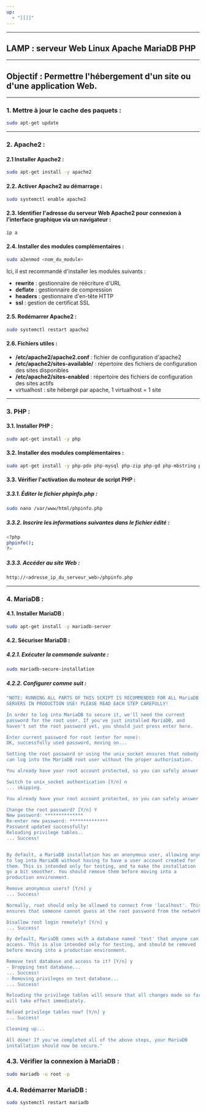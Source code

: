 ```yaml
---
up:
  - "[[]]"
---
```

---
## **LAMP** : serveur Web Linux Apache MariaDB PHP

---
## **Objectif** : Permettre l'hébergement d'un site ou d'une application Web.

---
### 1. Mettre à jour le cache des paquets :
```bash
sudo apt-get update
```

---
### 2. Apache2 :
#### 2.1 Installer Apache2 :
```bash
sudo apt-get install -y apache2
```

#### 2.2. Activer Apache2 au démarrage :
```bash
sudo systemctl enable apache2
```

#### 2.3. Identifier l'adresse du serveur Web Apache2 pour connexion à l'interface graphique via un navigateur :
```bash
ip a
```

#### 2.4. Installer des modules complémentaires :
```bash
sudo a2enmod <nom_du_module>
```
Ici, il est recommandé d'installer les modules suivants :
- **rewrite** : gestionnaire de réécriture d'URL
- **deflate** : gestionnaire de compression
- **headers** : gestionnaire d'en-tête HTTP
- **ssl** : gestion de certificat SSL

#### 2.5. Redémarrer Apache2 :
```bash
sudo systemctl restart apache2
```

#### 2.6. Fichiers utiles :
- **/etc/apache2/apache2.conf** : fichier de configuration d'apache2
- **/etc/apache2/sites-available/** : répertoire des fichiers de configuration des sites disponibles
- **/etc/apache2/sites-enabled** : répertoire des fichiers de configuration des sites actifs
- virtualhost : site hébergé par apache, 1 virtualhost = 1 site

---
### 3. PHP :
#### 3.1. Installer PHP :
```bash
sudo apt-get install -y php
```

#### 3.2. Installer des modules complémentaires :
```bash
sudo apt-get install -y php-pdo php-mysql php-zip php-gd php-mbstring php-curl php-xml php-pear php-bcmath
```

#### 3.3. Vérifier l'activation du moteur de script PHP :
##### 3.3.1. Éditer le fichier **phpinfo.php** :
```bash
sudo nano /var/www/html/phpinfo.php
```
##### 3.3.2. Inscrire les informations suivantes dans le fichier édité :
```bash
<?php
phpinfo();
?>
```
##### 3.3.3. Accéder au site Web :
```bash
http://<adresse_ip_du_serveur_web>/phpinfo.php
```

---
### 4. MariaDB :
#### 4.1. Installer MariaDB :
```bash
sudo apt-get install -y mariadb-server
```

#### 4.2. Sécuriser MariaDB :
##### 4.2.1. Exécuter la commande suivante :
```bash
sudo mariadb-secure-installation
```
##### 4.2.2. Configurer comme suit :
```bash
"NOTE: RUNNING ALL PARTS OF THIS SCRIPT IS RECOMMENDED FOR ALL MariaDB
SERVERS IN PRODUCTION USE! PLEASE READ EACH STEP CAREFULLY!

In order to log into MariaDB to secure it, we'll need the current
password for the root user. If you've just installed MariaDB, and
haven't set the root password yet, you should just press enter here.

Enter current password for root (enter for none):
OK, successfully used password, moving on...

Setting the root password or using the unix_socket ensures that nobody
can log into the MariaDB root user without the proper authorisation.

You already have your root account protected, so you can safely answer 'n'.

Switch to unix_socket authentication [Y/n] n
... skipping.

You already have your root account protected, so you can safely answer 'n'.

Change the root password? [Y/n] Y
New password: **************
Re-enter new password: **************
Password updated successfully!
Reloading privilege tables..
... Success!


By default, a MariaDB installation has an anonymous user, allowing anyone
to log into MariaDB without having to have a user account created for
them. This is intended only for testing, and to make the installation
go a bit smoother. You should remove them before moving into a
production environment.

Remove anonymous users? [Y/n] y
... Success!

Normally, root should only be allowed to connect from 'localhost'. This
ensures that someone cannot guess at the root password from the network.

Disallow root login remotely? [Y/n] y
... Success!

By default, MariaDB comes with a database named 'test' that anyone can
access. This is also intended only for testing, and should be removed
before moving into a production environment.

Remove test database and access to it? [Y/n] y
- Dropping test database...
... Success!
- Removing privileges on test database...
... Success!

Reloading the privilege tables will ensure that all changes made so far
will take effect immediately.

Reload privilege tables now? [Y/n] y
... Success!

Cleaning up...

All done! If you've completed all of the above steps, your MariaDB
installation should now be secure."
```

### 4.3. Vérifier la connexion à MariaDB :
```bash
sudo mariadb -u root -p
```

### 4.4. Redémarrer MariaDB :
```bash
sudo systemctl restart mariadb
```
